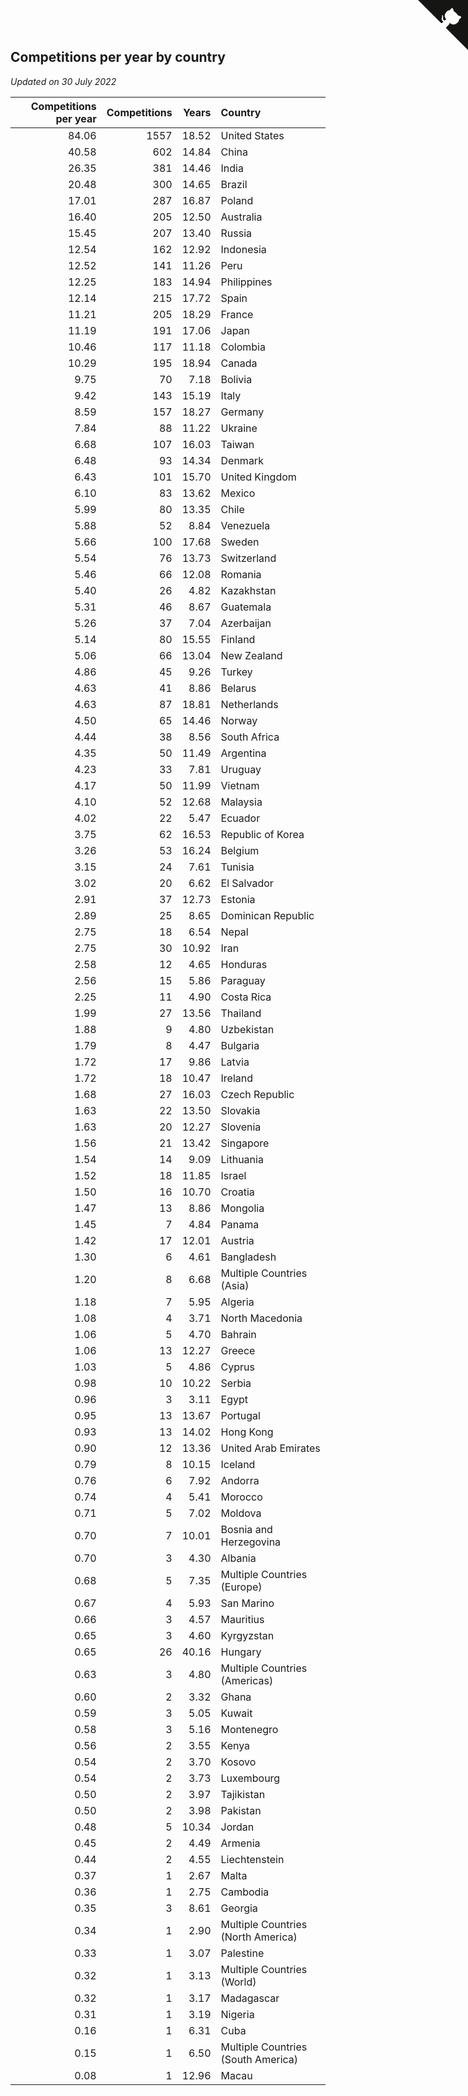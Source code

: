 ## Competitions per year by country

*Updated on 30 July 2022*

| Competitions per year | Competitions | Years | Country |
| ---: | ---: | ---: | :--- |
| 84.06 | 1557 | 18.52 | United States |
| 40.58 | 602 | 14.84 | China |
| 26.35 | 381 | 14.46 | India |
| 20.48 | 300 | 14.65 | Brazil |
| 17.01 | 287 | 16.87 | Poland |
| 16.40 | 205 | 12.50 | Australia |
| 15.45 | 207 | 13.40 | Russia |
| 12.54 | 162 | 12.92 | Indonesia |
| 12.52 | 141 | 11.26 | Peru |
| 12.25 | 183 | 14.94 | Philippines |
| 12.14 | 215 | 17.72 | Spain |
| 11.21 | 205 | 18.29 | France |
| 11.19 | 191 | 17.06 | Japan |
| 10.46 | 117 | 11.18 | Colombia |
| 10.29 | 195 | 18.94 | Canada |
| 9.75 | 70 | 7.18 | Bolivia |
| 9.42 | 143 | 15.19 | Italy |
| 8.59 | 157 | 18.27 | Germany |
| 7.84 | 88 | 11.22 | Ukraine |
| 6.68 | 107 | 16.03 | Taiwan |
| 6.48 | 93 | 14.34 | Denmark |
| 6.43 | 101 | 15.70 | United Kingdom |
| 6.10 | 83 | 13.62 | Mexico |
| 5.99 | 80 | 13.35 | Chile |
| 5.88 | 52 | 8.84 | Venezuela |
| 5.66 | 100 | 17.68 | Sweden |
| 5.54 | 76 | 13.73 | Switzerland |
| 5.46 | 66 | 12.08 | Romania |
| 5.40 | 26 | 4.82 | Kazakhstan |
| 5.31 | 46 | 8.67 | Guatemala |
| 5.26 | 37 | 7.04 | Azerbaijan |
| 5.14 | 80 | 15.55 | Finland |
| 5.06 | 66 | 13.04 | New Zealand |
| 4.86 | 45 | 9.26 | Turkey |
| 4.63 | 41 | 8.86 | Belarus |
| 4.63 | 87 | 18.81 | Netherlands |
| 4.50 | 65 | 14.46 | Norway |
| 4.44 | 38 | 8.56 | South Africa |
| 4.35 | 50 | 11.49 | Argentina |
| 4.23 | 33 | 7.81 | Uruguay |
| 4.17 | 50 | 11.99 | Vietnam |
| 4.10 | 52 | 12.68 | Malaysia |
| 4.02 | 22 | 5.47 | Ecuador |
| 3.75 | 62 | 16.53 | Republic of Korea |
| 3.26 | 53 | 16.24 | Belgium |
| 3.15 | 24 | 7.61 | Tunisia |
| 3.02 | 20 | 6.62 | El Salvador |
| 2.91 | 37 | 12.73 | Estonia |
| 2.89 | 25 | 8.65 | Dominican Republic |
| 2.75 | 18 | 6.54 | Nepal |
| 2.75 | 30 | 10.92 | Iran |
| 2.58 | 12 | 4.65 | Honduras |
| 2.56 | 15 | 5.86 | Paraguay |
| 2.25 | 11 | 4.90 | Costa Rica |
| 1.99 | 27 | 13.56 | Thailand |
| 1.88 | 9 | 4.80 | Uzbekistan |
| 1.79 | 8 | 4.47 | Bulgaria |
| 1.72 | 17 | 9.86 | Latvia |
| 1.72 | 18 | 10.47 | Ireland |
| 1.68 | 27 | 16.03 | Czech Republic |
| 1.63 | 22 | 13.50 | Slovakia |
| 1.63 | 20 | 12.27 | Slovenia |
| 1.56 | 21 | 13.42 | Singapore |
| 1.54 | 14 | 9.09 | Lithuania |
| 1.52 | 18 | 11.85 | Israel |
| 1.50 | 16 | 10.70 | Croatia |
| 1.47 | 13 | 8.86 | Mongolia |
| 1.45 | 7 | 4.84 | Panama |
| 1.42 | 17 | 12.01 | Austria |
| 1.30 | 6 | 4.61 | Bangladesh |
| 1.20 | 8 | 6.68 | Multiple Countries (Asia) |
| 1.18 | 7 | 5.95 | Algeria |
| 1.08 | 4 | 3.71 | North Macedonia |
| 1.06 | 5 | 4.70 | Bahrain |
| 1.06 | 13 | 12.27 | Greece |
| 1.03 | 5 | 4.86 | Cyprus |
| 0.98 | 10 | 10.22 | Serbia |
| 0.96 | 3 | 3.11 | Egypt |
| 0.95 | 13 | 13.67 | Portugal |
| 0.93 | 13 | 14.02 | Hong Kong |
| 0.90 | 12 | 13.36 | United Arab Emirates |
| 0.79 | 8 | 10.15 | Iceland |
| 0.76 | 6 | 7.92 | Andorra |
| 0.74 | 4 | 5.41 | Morocco |
| 0.71 | 5 | 7.02 | Moldova |
| 0.70 | 7 | 10.01 | Bosnia and Herzegovina |
| 0.70 | 3 | 4.30 | Albania |
| 0.68 | 5 | 7.35 | Multiple Countries (Europe) |
| 0.67 | 4 | 5.93 | San Marino |
| 0.66 | 3 | 4.57 | Mauritius |
| 0.65 | 3 | 4.60 | Kyrgyzstan |
| 0.65 | 26 | 40.16 | Hungary |
| 0.63 | 3 | 4.80 | Multiple Countries (Americas) |
| 0.60 | 2 | 3.32 | Ghana |
| 0.59 | 3 | 5.05 | Kuwait |
| 0.58 | 3 | 5.16 | Montenegro |
| 0.56 | 2 | 3.55 | Kenya |
| 0.54 | 2 | 3.70 | Kosovo |
| 0.54 | 2 | 3.73 | Luxembourg |
| 0.50 | 2 | 3.97 | Tajikistan |
| 0.50 | 2 | 3.98 | Pakistan |
| 0.48 | 5 | 10.34 | Jordan |
| 0.45 | 2 | 4.49 | Armenia |
| 0.44 | 2 | 4.55 | Liechtenstein |
| 0.37 | 1 | 2.67 | Malta |
| 0.36 | 1 | 2.75 | Cambodia |
| 0.35 | 3 | 8.61 | Georgia |
| 0.34 | 1 | 2.90 | Multiple Countries (North America) |
| 0.33 | 1 | 3.07 | Palestine |
| 0.32 | 1 | 3.13 | Multiple Countries (World) |
| 0.32 | 1 | 3.17 | Madagascar |
| 0.31 | 1 | 3.19 | Nigeria |
| 0.16 | 1 | 6.31 | Cuba |
| 0.15 | 1 | 6.50 | Multiple Countries (South America) |
| 0.08 | 1 | 12.96 | Macau |


<a href="https://github.com/JustinTimeCuber/wca_statistics" class="github-corner" aria-label="View source on Github"><svg width="80" height="80" viewBox="0 0 250 250" style="fill:#151513; color:#fff; position: absolute; top: 0; border: 0; right: 0;" aria-hidden="true"><path d="M0,0 L115,115 L130,115 L142,142 L250,250 L250,0 Z"></path><path d="M128.3,109.0 C113.8,99.7 119.0,89.6 119.0,89.6 C122.0,82.7 120.5,78.6 120.5,78.6 C119.2,72.0 123.4,76.3 123.4,76.3 C127.3,80.9 125.5,87.3 125.5,87.3 C122.9,97.6 130.6,101.9 134.4,103.2" fill="currentColor" style="transform-origin: 130px 106px;" class="octo-arm"></path><path d="M115.0,115.0 C114.9,115.1 118.7,116.5 119.8,115.4 L133.7,101.6 C136.9,99.2 139.9,98.4 142.2,98.6 C133.8,88.0 127.5,74.4 143.8,58.0 C148.5,53.4 154.0,51.2 159.7,51.0 C160.3,49.4 163.2,43.6 171.4,40.1 C171.4,40.1 176.1,42.5 178.8,56.2 C183.1,58.6 187.2,61.8 190.9,65.4 C194.5,69.0 197.7,73.2 200.1,77.6 C213.8,80.2 216.3,84.9 216.3,84.9 C212.7,93.1 206.9,96.0 205.4,96.6 C205.1,102.4 203.0,107.8 198.3,112.5 C181.9,128.9 168.3,122.5 157.7,114.1 C157.9,116.9 156.7,120.9 152.7,124.9 L141.0,136.5 C139.8,137.7 141.6,141.9 141.8,141.8 Z" fill="currentColor" class="octo-body"></path></svg></a><style>.github-corner:hover .octo-arm{animation:octocat-wave 560ms ease-in-out}@keyframes octocat-wave{0%,100%{transform:rotate(0)}20%,60%{transform:rotate(-25deg)}40%,80%{transform:rotate(10deg)}}@media (max-width:500px){.github-corner:hover .octo-arm{animation:none}.github-corner .octo-arm{animation:octocat-wave 560ms ease-in-out}}</style>
